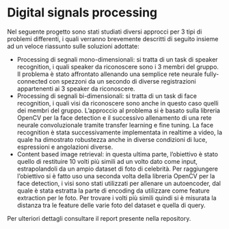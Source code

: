 # Digital signals processing 
Nel seguente progetto sono stati studiati diversi approcci per 3 tipi di problemi differenti, i quali
verranno brevemente descritti di seguito insieme ad un veloce riassunto sulle soluzioni
adottate:
- Processing di segnali mono-dimensionali: si tratta di un task di speaker recognition, i quali speaker da riconoscere sono i 3 membri del gruppo. Il problema è stato affrontato allenando una semplice rete neurale fully-connected con spezzoni da un secondo di diverse registrazioni appartenenti ai 3 speaker da riconoscere.
- Processing di segnali bi-dimensionali: si tratta di un task di face recognition, i quali visi da riconoscere sono anche in questo caso quelli dei membri del gruppo. L’approccio al problema si è basato sulla libreria OpenCV per la face detection e il successivo allenamento di una rete neurale convoluzionale tramite transfer learning e fine tuning. La face recognition è stata successivamente implementata in realtime a video, la quale ha dimostrato robustezza anche in diverse condizioni di luce, espressioni e angolazioni diverse.
- Content based image retrieval: in questa ultima parte, l’obiettivo è stato quello di restituire 10 volti più simili ad un volto dato come input, estrapolandoli da un ampio dataset di foto di celebrità. Per raggiungere l’obiettivo si è fatto uso una seconda volta della libreria OpenCV per la face detection, i visi sono stati utilizzati per allenare un autoencoder, dal quale è stata estratta la parte di encoding da utilizzare come feature extraction per le foto. Per trovare i volti più simili quindi si è misurata la distanza tra le feature delle varie foto del dataset e quella di query.

Per ulteriori dettagli consultare il report presente nella repository.
